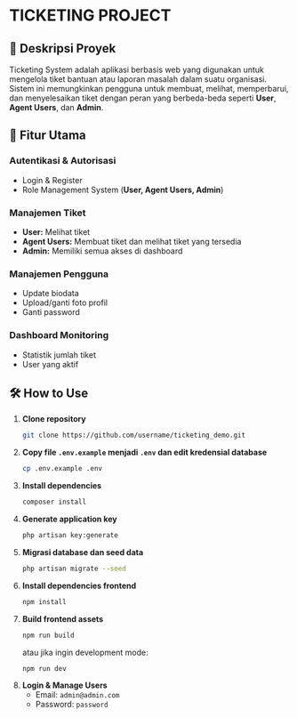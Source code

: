 # TICKETING PROJECT

## 📌 Deskripsi Proyek
Ticketing System adalah aplikasi berbasis web yang digunakan untuk mengelola tiket bantuan atau laporan masalah dalam suatu organisasi. Sistem ini memungkinkan pengguna untuk membuat, melihat, memperbarui, dan menyelesaikan tiket dengan peran yang berbeda-beda seperti **User**, **Agent Users**, dan **Admin**.

## 🚀 Fitur Utama
### **Autentikasi & Autorisasi**
- Login & Register
- Role Management System (**User, Agent Users, Admin**)

### **Manajemen Tiket**
- **User:** Melihat tiket
- **Agent Users:** Membuat tiket dan melihat tiket yang tersedia
- **Admin:** Memiliki semua akses di dashboard

### **Manajemen Pengguna**
- Update biodata
- Upload/ganti foto profil
- Ganti password

### **Dashboard Monitoring**
- Statistik jumlah tiket
- User yang aktif

## 🛠️ How to Use
1. **Clone repository**
   ```sh
   git clone https://github.com/username/ticketing_demo.git
   ```
2. **Copy file `.env.example` menjadi `.env` dan edit kredensial database**
   ```sh
   cp .env.example .env
   ```
3. **Install dependencies**
   ```sh
   composer install
   ```
4. **Generate application key**
   ```sh
   php artisan key:generate
   ```
5. **Migrasi database dan seed data**
   ```sh
   php artisan migrate --seed
   ```
6. **Install dependencies frontend**
   ```sh
   npm install
   ```
7. **Build frontend assets**
   ```sh
   npm run build
   ```
   atau jika ingin development mode:
   ```sh
   npm run dev
   ```
8. **Login & Manage Users**
   - Email: `admin@admin.com`
   - Password: `password`

